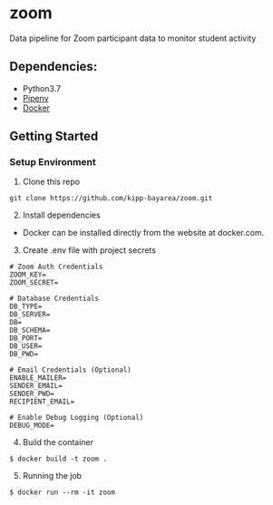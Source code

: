# zoom
Data pipeline for Zoom participant data to monitor student activity

## Dependencies:

- Python3.7
- [Pipenv](https://pipenv.readthedocs.io/en/latest/)
- [Docker](https://www.docker.com/)

## Getting Started

### Setup Environment

1. Clone this repo

```
git clone https://github.com/kipp-bayarea/zoom.git
```

2. Install dependencies

- Docker can be installed directly from the website at docker.com.

3. Create .env file with project secrets

```
# Zoom Auth Credentials
ZOOM_KEY=
ZOOM_SECRET=

# Database Credentials
DB_TYPE=
DB_SERVER=
DB=
DB_SCHEMA=
DB_PORT=
DB_USER=
DB_PWD=

# Email Credentials (Optional)
ENABLE_MAILER=
SENDER_EMAIL=
SENDER_PWD=
RECIPIENT_EMAIL=

# Enable Debug Logging (Optional)
DEBUG_MODE=
```

4. Build the container

```
$ docker build -t zoom .
```


5. Running the job

```
$ docker run --rm -it zoom
```
